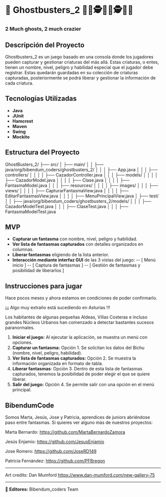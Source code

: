 # 🧌 Ghostbusters_2 👻🔫🕵️🕵️‍♂️🕵️🕵️‍♂️

### 2 Much ghosts, 2 much crazier

## Descripción del Proyecto

Ghostbusters_2 es un juego basado en una consola donde los jugadores pueden capturar y gestionar criaturas del más allá. Estas criaturas, o entes, tienen un nombre, nivel, peligro y habilidad especial que el jugador debe registrar. Estas quedarán guardadas en su colección de criaturas capturadas, posteriormente se podrá liberar y gestionar la información de cada criatura.

## Tecnologías Utilizadas

- **Java**
- **JUnit**
- **Hamcrest**
- **Maven**
- **Swing**
- **Mockito**

## Estructura del Proyecto

GhostBusters_2/
├── src/
│   ├── main/
│   │   ├── java/org/bibendum_coders/ghostbusters_2/
│   │   │   ├── App.java
│   │   │   ├── controllers/
│   │   │   │   ├── CazadorController.java
│   │   │   ├── models/
│   │   │   │   ├── CazadorModel.java
│   │   │   │   ├── Clase.java
│   │   │   │   ├── FantasmaModel.java
│   │   │   ├── resources/
│   │   │   │   ├── images/
│   │   │   ├── views/
│   │   │   │   ├── CapturarFantasmaView.java
│   │   │   │   ├── EditarFantasmasView.java
│   │   │   │   ├── MenuPrincipalView.java
│   ├── test/
│   │   ├── java/org/bibendum_coders/ghostbusters_2/models/
│   │   │   ├── CazadorModelTest.java
│   │   │   ├── ClaseTest.java
│   │   │   ├── FantasmaModelTest.java



## MVP

- **Capturar un fantasma** con nombre, nivel, peligro y habilidad.
- **Ver lista de fantasmas capturados** con detalles organizados en columnas.
- **Liberar fantasmas** eligiendo de la lista anterior.
- **Interacción mediante interfaz GUI** de las 3 vistas del juego:
    -- [ Menú inicio ]
    -- [ Captura de fantasmas ]
    -- [ Gestión de fantasmas y posibilidad de liberarlos ]


## Instrucciones para jugar

Hace pocos meses y ahora estamos en condiciones de poder confirmarlo.

¡¡¡ Algo muy extraño está sucediendo en Asturias !!!

Los habitantes de algunas pequeñas Aldeas, Villas Costeras e incluso grandes Núcleos Urbanos han comenzado a detectar bastantes sucesos paranormales.

1. **Iniciar el juego:** Al ejecutar la aplicación, se muestra un menú con opciones.
2. **Capturar un fantasma:** Opción 1. Se solicitan los datos del Bichu (nombre, nivel, peligro, habilidad).
3. **Ver lista de fantasmas capturados:** Opción 2. Se muestra la información organizada en formato de tabla.
4. **Liberar fantasmas**: Opción 3. Dentro de esta lista de fantasmas capturados, tenemos la posibilidad de poder elegir el que se quiere liberar.
5. **Salir del juego:** Opción 4. Se permite salir con una opción en el menú principal.

## BibendumCode

Somos Marta, Jesús, Jose y Patricia, aprendices de juniors abriéndose paso entre fantasmas. Si quieres ver alguno más de nuestros proyectos:

Marta Bernardo: <https://github.com/MartaBernardoZamora>

Jesús Enjamio: <https://github.com/JesusEnjamio>

Jose Romero: <https://github.com/JoseRD149>

Patricia Fernández: <https://github.com/PFBregon>

---

Art credits: Dan Mumford <https://www.dan-mumford.com/new-gallery-75>

---

📌 **Editores:** Bibendum_coders Team

